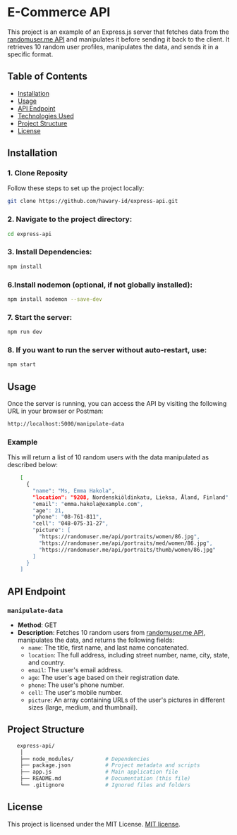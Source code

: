 # E-Commerce API

This project is an example of an Express.js server that fetches data from the [randomuser.me API](https://randomuser.me/) and manipulates it before sending it back to the client. It retrieves 10 random user profiles, manipulates the data, and sends it in a specific format.

## Table of Contents

- [Installation](#installation)
- [Usage](#usage)
- [API Endpoint](#api-endpoint)
- [Technologies Used](#technologies-used)
- [Project Structure](#project-structure)
- [License](#license)

## Installation

### 1. Clone Reposity
Follow these steps to set up the project locally:
```bash
git clone https://github.com/hawary-id/express-api.git
```    

### 2. Navigate to the project directory:
```bash
cd express-api
```

### 3. Install Dependencies:
```bash
npm install
```

### 6.Install nodemon (optional, if not globally installed):
```bash
npm install nodemon --save-dev
```

### 7. Start the server:
```bash
npm run dev
```

### 8. If you want to run the server without auto-restart, use:
```bash
npm start
```
## Usage
Once the server is running, you can access the API by visiting the following URL in your browser or Postman:
```bash
http://localhost:5000/manipulate-data
```

### Example
This will return a list of 10 random users with the data manipulated as described below:
```bash
    [
      {
        "name": "Ms, Emma Hakola",
        "location": "9208, Nordenskiöldinkatu, Lieksa, Åland, Finland",
        "email": "emma.hakola@example.com",
        "age": 21,
        "phone": "08-761-811",
        "cell": "048-075-31-27",
        "picture": [
          "https://randomuser.me/api/portraits/women/86.jpg",
          "https://randomuser.me/api/portraits/med/women/86.jpg",
          "https://randomuser.me/api/portraits/thumb/women/86.jpg"
        ]
      }
    ]
```

## API Endpoint
### `manipulate-data`

- **Method**: GET
- **Description**: Fetches 10 random users from [randomuser.me API](https://randomuser.me/), manipulates the data, and returns the following fields:
  - `name`: The title, first name, and last name concatenated.
  - `location`: The full address, including street number, name, city, state, and country.
  - `email`: The user's email address.
  - `age`: The user's age based on their registration date.
  - `phone`: The user's phone number.
  - `cell`: The user's mobile number.
  - `picture`: An array containing URLs of the user's pictures in different sizes (large, medium, and thumbnail).

## Project Structure
```bash
   express-api/
    │
    ├── node_modules/          # Dependencies
    ├── package.json           # Project metadata and scripts
    ├── app.js                 # Main application file
    ├── README.md              # Documentation (this file)
    └── .gitignore             # Ignored files and folders

```
## License

This project is licensed under the MIT License. [MIT license](https://opensource.org/licenses/MIT).
